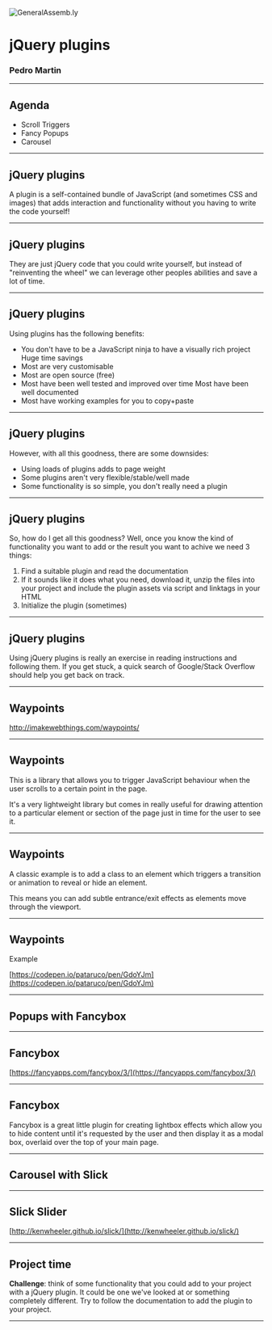 ![GeneralAssemb.ly](../../img/icons/FEWD_Logo.png)

# jQuery plugins

### Pedro Martin

---

## Agenda

* Scroll Triggers
* Fancy Popups
* Carousel

---

## jQuery plugins

A plugin is a self-contained bundle of JavaScript (and sometimes CSS and images) that adds interaction and functionality without you having to write the code yourself!

---

## jQuery plugins

They are just jQuery code that you could write yourself, but instead of "reinventing the wheel" we can leverage other peoples abilities and save a lot of time.

---

## jQuery plugins

Using plugins has the following benefits:

* You don't have to be a JavaScript ninja to have a visually rich project Huge time savings
* Most are very customisable
* Most are open source (free)
* Most have been well tested and improved over time Most have been well documented
* Most have working examples for you to copy+paste

---

## jQuery plugins

However, with all this goodness, there are some downsides:

* Using loads of plugins adds to page weight
* Some plugins aren't very flexible/stable/well made
* Some functionality is so simple, you don't really need a plugin

---

## jQuery plugins

So, how do I get all this goodness?
Well, once you know the kind of functionality you want to add or the result you want to achive we need 3 things:

1.  Find a suitable plugin and read the documentation
2.  If it sounds like it does what you need, download it, unzip the files into your project and include the plugin assets via script and linktags in your HTML
3.  Initialize the plugin (sometimes)

---

## jQuery plugins

Using jQuery plugins is really an exercise in reading instructions and following them.
If you get stuck, a quick search of Google/Stack Overflow should help you get back on track.

---

## Waypoints

http://imakewebthings.com/waypoints/

---

## Waypoints

This is a library that allows you to trigger JavaScript behaviour when the user scrolls to a certain point in the page.

It's a very lightweight library but comes in really useful for drawing attention to a particular element or section of the page just in time for the user to see it.

---

## Waypoints

A classic example is to add a class to an element which triggers a transition or animation to reveal or hide an element.

This means you can add subtle entrance/exit effects as elements move through the viewport.

---

## Waypoints

Example

[https://codepen.io/pataruco/pen/GdoYJm](https://codepen.io/pataruco/pen/GdoYJm)

---

## Popups with Fancybox

---

## Fancybox

[https://fancyapps.com/fancybox/3/](https://fancyapps.com/fancybox/3/)

---

## Fancybox

Fancybox is a great little plugin for creating lightbox effects which allow you to hide content until it's requested by the user and then display it as a modal box, overlaid over the top of your main page.

---

## Carousel with Slick

---

## Slick Slider

[http://kenwheeler.github.io/slick/](http://kenwheeler.github.io/slick/)

---

## Project time

**Challenge**: think of some functionality that you could add to your project with a jQuery plugin. It could be one we've looked at or something completely different.
Try to follow the documentation to add the plugin to your project.

---
